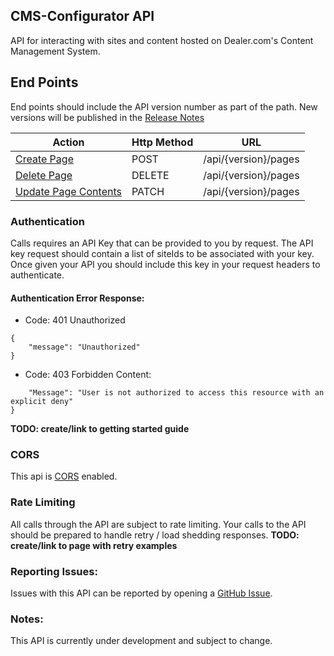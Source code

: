 **CMS-Configurator API**
----
API for interacting with sites and content hosted on Dealer.com's Content Management System. 

## End Points
End points should include the API version number as part of the path. New versions will be published in the [Release Notes](./release-notes.md)

| Action | Http Method | URL |
| ---- | ---- | ---- |
| [Create Page](./endpoints/pages/create.md) | POST | /api/{version}/pages |
| [Delete Page](./endpoints/pages/delete.md) | DELETE | /api/{version}/pages |
| [Update Page Contents](./endpoints/pages/update.md) | PATCH | /api/{version}/pages |
  
### Authentication
Calls requires an API Key that can be provided to you by request. The API key request should contain a list of siteIds to be associated with your key. Once given your API you should include this key in your request headers to authenticate. 
#### Authentication Error Response:
* Code: 401 Unauthorized
```
{
    "message": "Unauthorized"
}
```
* Code: 403 Forbidden
Content: 
```{
    "Message": "User is not authorized to access this resource with an explicit deny"
}
```
**TODO: create/link to getting started guide**

### CORS
This api is [CORS](https://developer.mozilla.org/en-US/docs/Web/HTTP/CORS) enabled.

### Rate Limiting 
All calls through the API are subject to rate limiting. Your calls to the API should be prepared to handle retry / load shedding responses. 
**TODO: create/link to page with retry examples**  

### Reporting Issues: 
Issues with this API can be reported by opening a [GitHub Issue](https://docs.github.com/en/issues/tracking-your-work-with-issues/creating-an-issue). 

### **Notes:**
This API is currently under development and subject to change.

